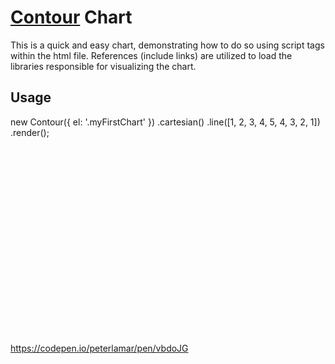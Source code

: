 # [Contour](http://forio.com/contour/get_contour.html) Chart

This is a quick and easy chart, demonstrating how to do so using script tags
within the html file. References (include links) are utilized to load
the libraries responsible for visualizing the chart.

## Usage

new Contour({
    el: '.myFirstChart'
})
.cartesian()
.line([1, 2, 3, 4, 5, 4, 3, 2, 1])
.render();

<link rel="stylesheet" href="http://forio.com/tools/contour/contour.min.css">
<script src="https://cdnjs.cloudflare.com/ajax/libs/d3/3.5.17/d3.min.js" charset="utf-8"></script>
<script src="https://cdnjs.cloudflare.com/ajax/libs/lodash.js/2.4.1/lodash.min.js"></script>
<script src="http://forio.com/tools/contour/contour.min.js"></script>

<div class="myFirstChart" style="width:80%; height:300px;"></div>

https://codepen.io/peterlamar/pen/vbdoJG
